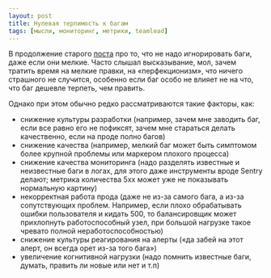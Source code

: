 ```yaml
---
layout: post
title: Нулевая терпимость к багам
tags: [мысли, мониторинг, метрики, teamlead]
---
```

В продолжение старого [поста](/2020/04/30/bugs.html) про то, что не надо игнорировать баги, даже если они мелкие. Часто слышал высказывание, мол, зачем тратить время на мелкие правки, на «перфекционизм», что ничего страшного не случится, особенно если баг особо не влияет не на что, что баг дешевле терпеть, чем править.

Однако при этом обычно редко рассматриваются такие факторы, как:

- снижение культуры разработки (например, зачем мне заводить баг, если все равно его не пофиксят, зачем мне стараться делать качественно, если на проде полно багов)
- снижение качества (например, мелкий баг может быть симптомом более крупной проблемы или маркером плохого процесса)
- снижение качества мониторинга (надо разделять известные и неизвестные баги в логах, для этого даже инструменты вроде Sentry делают; метрика количества 5xx может уже не показывать нормальную картину)
- некорректная работа прода (даже не из-за самого бага, а из-за сопутствующих проблем. Например, если плохо обрабатывать ошибки пользователя и кидать 500, то балансировщик может прихлопнуть работоспособный узел, при большой нагрузке такое чревато полной неработоспособностью)
- снижение культуры реагирования на алерты («да забей на этот алерт, он всегда орет из-за того бага»)
- увеличение когнитивной нагрузки (надо помнить известные баги, думать, править ли новые или нет и т.п)

